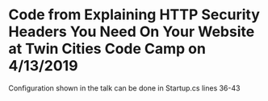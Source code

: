 # Code from Explaining HTTP Security Headers You Need On Your Website at Twin Cities Code Camp on 4/13/2019

Configuration shown in the talk can be done in Startup.cs lines 36-43
